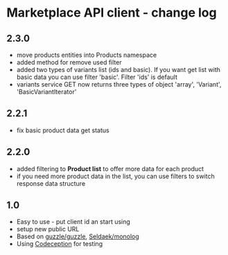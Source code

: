 # Marketplace API client - change log

## 2.3.0
- move products entities into Products namespace
- added method for remove used filter
- added two types of variants list (ids and basic). If you want get list with basic data you can use filter 'basic'. Filter 'ids' is default
- variants service GET now returns three types of object 'array', 'Variant', 'BasicVariantIterator'

## 2.2.1
- fix basic product data get status

## 2.2.0
- added filtering to **Product list** to offer more data for each product
- if you need more product data in the list, you can use filters to switch response data structure

## 1.0
- Easy to use - put client id an start using
- setup new public URL
- Based on [guzzle/guzzle](https://github.com/guzzle/guzzle), [Seldaek/monolog](https://github.com/Seldaek/monolog)
- Using [Codeception](https://github.com/Codeception/Codeception) for testing